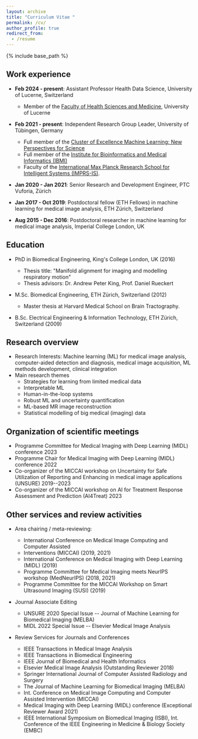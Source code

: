 ```yaml
---
layout: archive
title: "Curriculum Vitae "
permalink: /cv/
author_profile: true
redirect_from:
  - /resume
---
```


{% include base_path %}

## Work experience

* **Feb 2024 - present**: Assistant Professor Health Data Science, University of Lucerne, Switzerland
  * Member of the [Faculty of Health Sciences and Medicine](https://www.unilu.ch/en/faculties/faculty-of-health-sciences-and-medicine/), University of Lucerne

* **Feb 2021 - present**: Independent Research Group Leader, University of Tübingen, Germany
  * Full member of the [Cluster of Excellence Machine Learning: New Perspectives for Science](https://uni-tuebingen.de/en/research/core-research/cluster-of-excellence-machine-learning/home/)
  * Full member of the [Institute for Bioinformatics and Medical Informatics (IBMI)](https://uni-tuebingen.de/en/faculties/faculty-of-science/departments/interfaculty-facilities/ibmi/institute/)
  * Faculty of the [International Max Planck Research School for Intelligent Systems (IMPRS-IS)](https://imprs.is.mpg.de/).

* **Jan 2020 - Jan 2021**: Senior Research and Development Engineer, PTC Vuforia, Zürich

* **Jan 2017 - Oct 2019**: Postdoctoral fellow (ETH Fellows) in machine learning for medical image analysis, ETH Zürich, Switzerland

* **Aug 2015 - Dec 2016**: Postdoctoral researcher in machine learning for medical image analysis, Imperial College London, UK

## Education

* PhD in Biomedical Engineering, King's College London, UK (2016)
  * Thesis title: "Manifold alignment for imaging and modelling respiratory motion"
  * Thesis advisors: Dr. Andrew Peter King, Prof. Daniel Rueckert

* M.Sc. Biomedical Engineering, ETH Zürich, Switzerland (2012)
  * Master thesis at Harvard Medical School on Brain Tractography. 

* B.Sc. Electrical Engineering & Information Technology, ETH Zürich, Switzerland (2009)

## Research overview

* Research Interests: Machine learning (ML) for medical image analysis, computer-aided detection and diagnosis, medical image acquisition, ML methods development, clinical integration
* Main research themes
  * Strategies for learning from limited medical data
  * Interpretable ML
  * Human-in-the-loop systems
  * Robust ML and uncertainty quantification
  * ML-based MR image reconstruction
  * Statistical modelling of big medical (imaging) data

## Organization of scientific meetings

* Programme Committee for Medical Imaging with Deep Learning (MIDL) conference 2023
* Programme Chair for Medical Imaging with Deep Learning (MIDL) conference 2022
* Co-organizer of the MICCAI workshop on Uncertainty for Safe Utilization of Reporting and Enhancing in medical image applications (UNSURE) 2019--2023
* Co-organizer of the MICCAI workshop on AI for Treatment Response Assessment and Prediction (AI4Treat) 2023

## Other services and review activities 

* Area chairing / meta-reviewing: 
  * International Conference on Medical Image Computing and Computer Assisted
  * Interventions (MICCAI) (2019, 2021)
  * International Conference on Medical Imaging with Deep Learning (MIDL) (2019)
  * Programme Committee for Medical Imaging meets NeurIPS workshop (MedNeurIPS) 
(2018, 2021)
  * Programme Committee for the MICCAI Workshop on Smart Ultrasound Imaging (SUSI) (2019)

* Journal Associate Editing
  * UNSURE 2020 Special Issue -- Journal of Machine Learning for Biomedical Imaging (MELBA)
  * MIDL 2022 Special Issue -- Elsevier Medical Image Analysis

* Review Services for Journals and Conferences
  * IEEE Transactions in Medical Image Analysis
  * IEEE Transactions in Biomedical Engineering
  * IEEE Journal of Biomedical and Health Informatics
  * Elsevier Medical Image Analysis (Outstanding Reviewer 2018)
  * Springer International Journal of Computer Assisted Radiology and Surgery
  * The Journal of Machine Learning for Biomedical Imaging (MELBA)
  * Int. Conference on Medical Image Computing and Computer Assisted Intervention (MICCAI)
  * Medical Imaging with Deep Learning (MIDL) conference (Exceptional Reviewer Award 2021)
  * IEEE International Symposium on Biomedical Imaging (ISBI), Int. Conference of the IEEE Engineering in Medicine & Biology Society (EMBC)